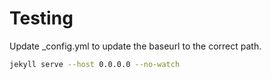 # Testing

Update _config.yml to update the baseurl to the correct path.

```bash
jekyll serve --host 0.0.0.0 --no-watch
```